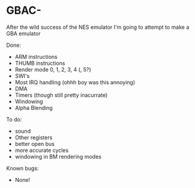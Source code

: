 # GBAC-
After the wild success of the NES emulator I'm going to attempt to make a GBA emulator

Done:
  - ARM instructions
  - THUMB instructions
  - Render mode 0, 1, 2, 3, 4 (, 5?)
  - SWI's
  - Most IRQ handling (ohhh boy was this annoying)
  - DMA
  - Timers (though still pretty inacurrate)
  - Windowing
  - Alpha Blending
  
To do:
  - sound
  - Other registers
  - better open bus
  - more accurate cycles
  - windowing in BM rendering modes

Known bugs:
  - None!
